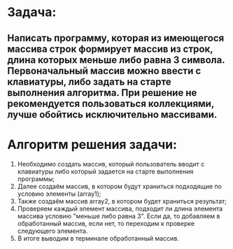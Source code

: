 # Задача:
## Написать программу, которая из имеющегося массива строк формирует массив из строк, длина которых меньше либо равна 3 символа. Первоначальный массив можно ввести с клавиатуры, либо задать на старте выполнения алгоритма. При решение не рекомендуется пользоваться коллекциями, лучше обойтись исключительно массивами. ##

# Алгоритм решения задачи:
1. Необходимо создать массив, который пользователь вводит с клавиатуры либо который задается на старте выполнения программы;
2. Далее создаём массив, в котором будут храниться подходящие по условию элементы (array1);
3. Также создаём массив array2, в котором будет храниться результат;
4. Проверяем каждый элемент массива, подходит ли длина элемента массива условию "меньше либо равна 3". Если да, то добавляем в обработанный массив, если нет, то переходим к проверке следующего элемента.
5. В итоге выводим в терминале обработанный массив.